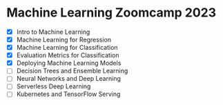# Machine Learning Zoomcamp 2023

- [X] Intro to Machine Learning
- [X] Machine Learning for Regression
- [X] Machine Learning for Classification
- [X] Evaluation Metrics for Classification
- [X] Deploying Machine Learning Models
- [ ] Decision Trees and Ensemble Learning
- [ ] Neural Networks and Deep Learning
- [ ] Serverless Deep Learning
- [ ] Kubernetes and TensorFlow Serving
